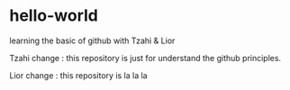 # hello-world
learning the basic of github with Tzahi &amp; Lior

Tzahi change : 
this repository is just for understand the github principles.

Lior change :
this repository is la la la
